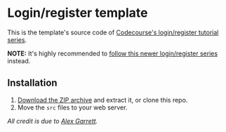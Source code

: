 # Login/register template

This is the template's source code of [Codecourse's login/register tutorial series](https://www.youtube.com/playlist?list=PLE134D877783367C7).

**NOTE:** It's highly recommended to [follow this newer login/register series](https://www.youtube.com/playlist?list=PLfdtiltiRHWF5Rhuk7k4UAU1_yLAZzhWc) instead.

## Installation

1. [Download the ZIP archive](https://github.com/pedzed/codecourse-login-register-template/archive/master.zip) and extract it, or clone this repo.
1. Move the `src` files to your web server.

*All credit is due to [Alex Garrett](https://github.com/alexgarrett).*
